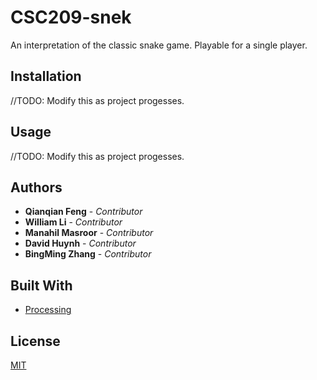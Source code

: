 # CSC209-snek
An interpretation of the classic snake game. Playable for a single player. 

## Installation
//TODO: Modify this as project progesses.

## Usage
//TODO: Modify this as project progesses.

## Authors
* **Qianqian Feng** - _Contributor_  
* **William Li** - _Contributor_  
* **Manahil Masroor** - _Contributor_  
* **David Huynh** - _Contributor_  
* **BingMing Zhang** - _Contributor_  

## Built With
* [Processing](https://processing.org/)

## License
[MIT](https://choosealicense.com/licenses/mit/)
